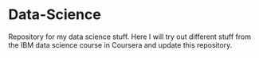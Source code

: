 # Data-Science
Repository for my data science stuff.
Here I will try out different stuff from the IBM data science course in Coursera and update this repository.
